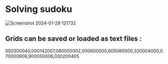 # Solving sudoku

![Screenshot 2024-01-29 121732](https://github.com/jdavid54/sudoku_grid/assets/14958562/74582d29-67e0-42a0-9545-0352e5fd7301)

## Grids can be saved or loaded as text files :

050300040,000142007,060000002,000600000,605080000,320004000,070000908,900050006,030200405
